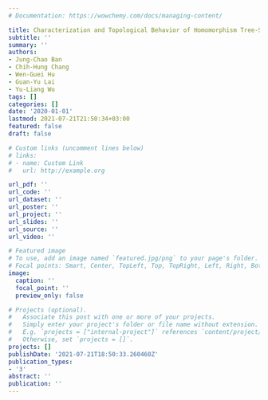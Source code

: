 ```yaml
---
# Documentation: https://wowchemy.com/docs/managing-content/

title: Characterization and Topological Behavior of Homomorphism Tree-Shifts
subtitle: ''
summary: ''
authors:
- Jung-Chao Ban
- Chih-Hung Chang
- Wen-Guei Hu
- Guan-Yu Lai
- Yu-Liang Wu
tags: []
categories: []
date: '2020-01-01'
lastmod: 2021-07-21T21:50:34+03:00
featured: false
draft: false

# Custom links (uncomment lines below)
# links:
# - name: Custom Link
#   url: http://example.org

url_pdf: ''
url_code: ''
url_dataset: ''
url_poster: ''
url_project: ''
url_slides: ''
url_source: ''
url_video: ''

# Featured image
# To use, add an image named `featured.jpg/png` to your page's folder.
# Focal points: Smart, Center, TopLeft, Top, TopRight, Left, Right, BottomLeft, Bottom, BottomRight.
image:
  caption: ''
  focal_point: ''
  preview_only: false

# Projects (optional).
#   Associate this post with one or more of your projects.
#   Simply enter your project's folder or file name without extension.
#   E.g. `projects = ["internal-project"]` references `content/project/deep-learning/index.md`.
#   Otherwise, set `projects = []`.
projects: []
publishDate: '2021-07-21T18:50:33.260460Z'
publication_types:
- '3'
abstract: ''
publication: ''
---
```

